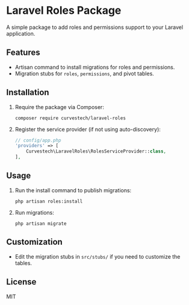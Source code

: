 # Laravel Roles Package

A simple package to add roles and permissions support to your Laravel application.

## Features

- Artisan command to install migrations for roles and permissions.
- Migration stubs for `roles`, `permissions`, and pivot tables.

## Installation

1. Require the package via Composer:

   ```
   composer require curvestech/laravel-roles
   ```

2. Register the service provider (if not using auto-discovery):

   ```php
   // config/app.php
   'providers' => [
       Curvestech\LaravelRoles\RolesServiceProvider::class,
   ],
   ```

## Usage

1. Run the install command to publish migrations:

   ```
   php artisan roles:install
   ```

2. Run migrations:

   ```
   php artisan migrate
   ```

## Customization

- Edit the migration stubs in `src/stubs/` if you need to customize the tables.

## License

MIT